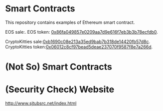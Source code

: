 # Smart Contracts

This repository contains examples of Ethereum smart contract.

EOS sale:.
EOS token: <a href="https://etherscan.io/address/0x86fa049857e0209aa7d9e616f7eb3b3b78ecfdb0#code">0x86fa049857e0209aa7d9e616f7eb3b3b78ecfdb0</a>.

CryptoKitties sale:<a href="https://etherscan.io/address/0xb1690c08e213a35ed9bab7b318de14420fb57d8c#code">0xb1690c08e213a35ed9bab7b318de14420fb57d8c</a>.
CryptoKitties token:<a href="https://etherscan.io/address/0x06012c8cf97bead5deae237070f9587f8e7a266d#code">0x06012c8cf97bead5deae237070f9587f8e7a266d</a>.


# (Not So) Smart Contracts



# (Security Check) Website
http://www.sjtubsrc.net/index.html